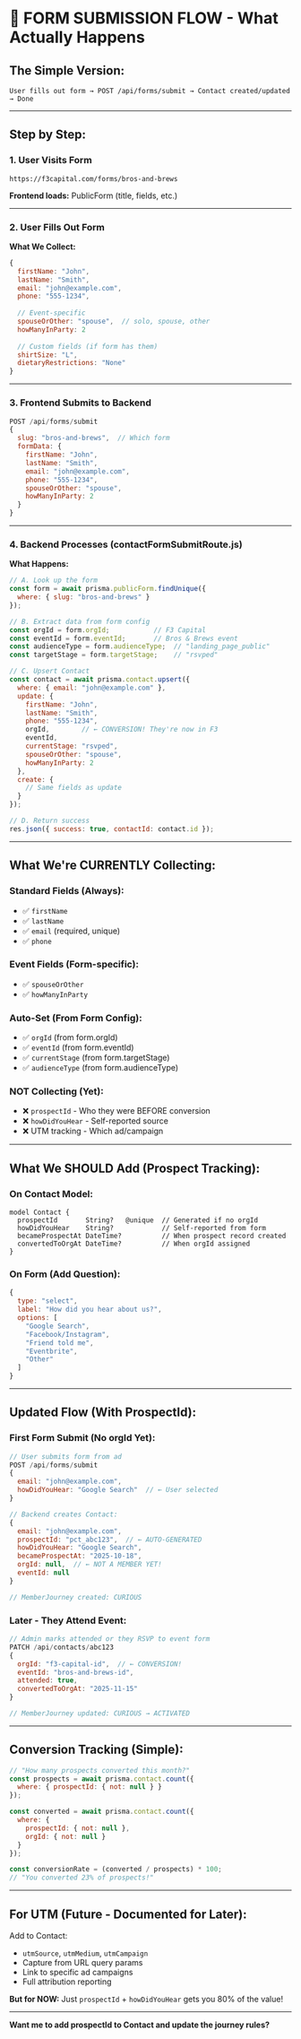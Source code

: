 # 📝 FORM SUBMISSION FLOW - What Actually Happens

## The Simple Version:

```
User fills out form → POST /api/forms/submit → Contact created/updated → Done
```

---

## Step by Step:

### 1. User Visits Form
```
https://f3capital.com/forms/bros-and-brews
```

**Frontend loads:** PublicForm (title, fields, etc.)

---

### 2. User Fills Out Form

**What We Collect:**

```javascript
{
  firstName: "John",
  lastName: "Smith",
  email: "john@example.com",
  phone: "555-1234",
  
  // Event-specific
  spouseOrOther: "spouse",  // solo, spouse, other
  howManyInParty: 2
  
  // Custom fields (if form has them)
  shirtSize: "L",
  dietaryRestrictions: "None"
}
```

---

### 3. Frontend Submits to Backend

```javascript
POST /api/forms/submit
{
  slug: "bros-and-brews",  // Which form
  formData: {
    firstName: "John",
    lastName: "Smith",
    email: "john@example.com",
    phone: "555-1234",
    spouseOrOther: "spouse",
    howManyInParty: 2
  }
}
```

---

### 4. Backend Processes (contactFormSubmitRoute.js)

**What Happens:**

```javascript
// A. Look up the form
const form = await prisma.publicForm.findUnique({
  where: { slug: "bros-and-brews" }
});

// B. Extract data from form config
const orgId = form.orgId;           // F3 Capital
const eventId = form.eventId;       // Bros & Brews event
const audienceType = form.audienceType;  // "landing_page_public"
const targetStage = form.targetStage;    // "rsvped"

// C. Upsert Contact
const contact = await prisma.contact.upsert({
  where: { email: "john@example.com" },
  update: {
    firstName: "John",
    lastName: "Smith",
    phone: "555-1234",
    orgId,        // ← CONVERSION! They're now in F3
    eventId,
    currentStage: "rsvped",
    spouseOrOther: "spouse",
    howManyInParty: 2
  },
  create: {
    // Same fields as update
  }
});

// D. Return success
res.json({ success: true, contactId: contact.id });
```

---

## What We're CURRENTLY Collecting:

### Standard Fields (Always):
- ✅ `firstName`
- ✅ `lastName`
- ✅ `email` (required, unique)
- ✅ `phone`

### Event Fields (Form-specific):
- ✅ `spouseOrOther`
- ✅ `howManyInParty`

### Auto-Set (From Form Config):
- ✅ `orgId` (from form.orgId)
- ✅ `eventId` (from form.eventId)
- ✅ `currentStage` (from form.targetStage)
- ✅ `audienceType` (from form.audienceType)

### NOT Collecting (Yet):
- ❌ `prospectId` - Who they were BEFORE conversion
- ❌ `howDidYouHear` - Self-reported source
- ❌ UTM tracking - Which ad/campaign

---

## What We SHOULD Add (Prospect Tracking):

### On Contact Model:
```prisma
model Contact {
  prospectId       String?   @unique  // Generated if no orgId
  howDidYouHear    String?            // Self-reported from form
  becameProspectAt DateTime?          // When prospect record created
  convertedToOrgAt DateTime?          // When orgId assigned
}
```

### On Form (Add Question):
```javascript
{
  type: "select",
  label: "How did you hear about us?",
  options: [
    "Google Search",
    "Facebook/Instagram", 
    "Friend told me",
    "Eventbrite",
    "Other"
  ]
}
```

---

## Updated Flow (With ProspectId):

### First Form Submit (No orgId Yet):

```javascript
// User submits form from ad
POST /api/forms/submit
{
  email: "john@example.com",
  howDidYouHear: "Google Search"  // ← User selected
}

// Backend creates Contact:
{
  email: "john@example.com",
  prospectId: "pct_abc123",  // ← AUTO-GENERATED
  howDidYouHear: "Google Search",
  becameProspectAt: "2025-10-18",
  orgId: null,  // ← NOT A MEMBER YET!
  eventId: null
}

// MemberJourney created: CURIOUS
```

### Later - They Attend Event:

```javascript
// Admin marks attended or they RSVP to event form
PATCH /api/contacts/abc123
{
  orgId: "f3-capital-id",  // ← CONVERSION!
  eventId: "bros-and-brews-id",
  attended: true,
  convertedToOrgAt: "2025-11-15"
}

// MemberJourney updated: CURIOUS → ACTIVATED
```

---

## Conversion Tracking (Simple):

```javascript
// "How many prospects converted this month?"
const prospects = await prisma.contact.count({
  where: { prospectId: { not: null } }
});

const converted = await prisma.contact.count({
  where: { 
    prospectId: { not: null },
    orgId: { not: null }
  }
});

const conversionRate = (converted / prospects) * 100;
// "You converted 23% of prospects!"
```

---

## For UTM (Future - Documented for Later):

Add to Contact:
- `utmSource`, `utmMedium`, `utmCampaign`
- Capture from URL query params
- Link to specific ad campaigns
- Full attribution reporting

**But for NOW:** Just `prospectId` + `howDidYouHear` gets you 80% of the value!

---

**Want me to add prospectId to Contact and update the journey rules?**

